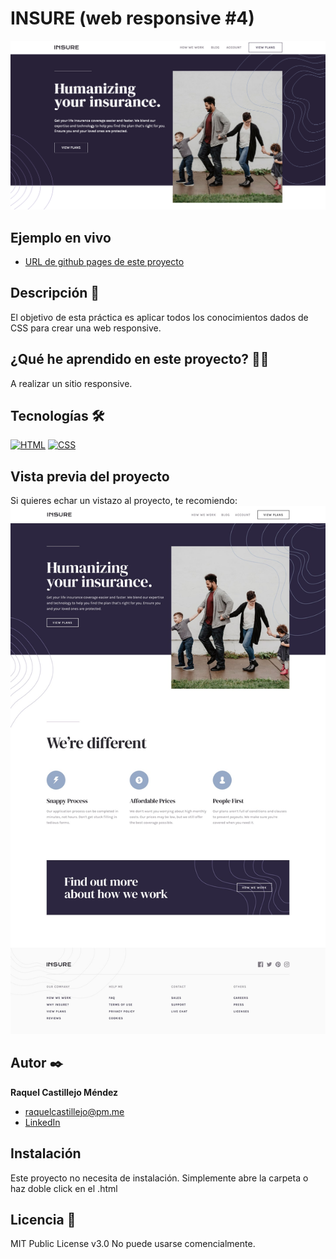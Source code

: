 # INSURE (web responsive #4)

![Imagen del proyecto](https://github.com/raquel-castillejo/014-web-responsive-4/blob/main/COVER.png)

## Ejemplo en vivo

- [URL de github pages de este proyecto](https://raquel-castillejo.github.io/014-web-responsive-4/)

## Descripción 📑

El objetivo de esta práctica es aplicar todos los conocimientos dados de CSS para crear una web responsive.

## ¿Qué he aprendido en este proyecto? 🙇🏻

A realizar un sitio responsive.

## Tecnologías 🛠

<!-- Iconos sacados de: https://github.com/hendrasob/badges/blob/master/README.md y https://github.com/alexandresanlim/Badges4-README.md-Profile -->

[![HTML](https://img.shields.io/badge/HTML5-E34F26?style=for-the-badge&logo=html5&logoColor=white)](https://es.wikipedia.org/wiki/HTML5)
[![CSS](https://img.shields.io/badge/CSS3-1572B6?style=for-the-badge&logo=css3&logoColor=white)](https://es.wikipedia.org/wiki/CSS)

## Vista previa del proyecto

Si quieres echar un vistazo al proyecto, te recomiendo:
![Captura del proyecto](https://github.com/raquel-castillejo/014-web-responsive-4/blob/main/_design/desktop-design.jpg)

## Autor ✒️

**Raquel Castillejo Méndez**

- [raquelcastillejo@pm.me](raquelcastillejo@pm.me)
- [LinkedIn](https://www.linkedin.com/in/raquel-castillejo-mendez)

## Instalación

Este proyecto no necesita de instalación. Simplemente abre la carpeta o haz doble click en el .html

## Licencia 📄

MIT Public License v3.0
No puede usarse comencialmente.
